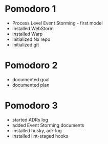 # Pomodoro 1
- Process Level Event Storming - first model
- installed WebStorm
- installed Warp
- initialized Nx repo
- initialized git

# Pomodoro 2
- documented goal
- documented plan


# Pomodoro 3
- started ADRs log
- added Event Storming documents
- installed husky, adr-log
- installed lint-staged hooks
